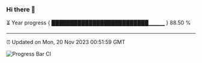 ### Hi there 👋

⏳ Year progress { ██████████████████████████▁▁▁▁ } 88.50 %

---

⏰ Updated on Mon, 20 Nov 2023 00:51:59 GMT

![Progress Bar CI](https://github.com/liununu/liununu/workflows/Progress%20Bar%20CI/badge.svg)
